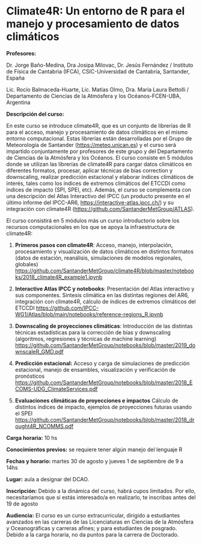 # Climate4R: Un entorno de R para el manejo y procesamiento de datos climáticos

**Profesores:**

Dr. Jorge Baño-Medina, Dra Josipa Milovac, Dr. Jesús Fernández / Instituto de Física de Cantabria (IFCA), CSIC-Universidad de Cantabria, Santander, España

Lic. Rocío Balmaceda-Huarte, Lic. Matías Olmo, Dra. María Laura Bettolli / Departamento de Ciencias de la Atmósfera y los Océanos-FCEN-UBA, Argentina

**Descripción del curso:** 

En este curso se introduce climate4R, que es un conjunto de
librerías de R para el acceso, manejo y procesamiento de datos climáticos en el mismo
entorno computacional. Estas librerías están desarrolladas por el Grupo de Meteorología de
Santander (https://meteo.unican.es) y el curso será impartido conjuntamente por profesores
de este grupo y del Departamento de Ciencias de la Atmósfera y los Océanos. El curso
consiste en 5 módulos donde se utilizan las librerías de climate4R para cargar datos
climáticos en diferentes formatos, procesar, aplicar técnicas de bias correction y
downscaling, realizar predicción estacional y elaborar índices climáticos de interés, tales
como los índices de extremos climáticos del ETCCDI como índices de impacto (SPI, SPEI,
etc). Además, el curso se complementa con una descripción del Atlas Interactivo del IPCC
(un producto presente en el último informe del IPCC-AR6, https://interactive-atlas.ipcc.ch/) y
su integración con climate4R (https://github.com/SantanderMetGroup/ATLAS).

El curso consistirá en 5 módulos más un curso introductorio sobre los recursos computacionales en los que se apoya la infraestructura de climate4R:

 1. **Primeros pasos con climate4R**: Acceso, manejo, interpolación, procesamiento y visualización de datos climáticos en
distintos formatos (datos de estación, reanálisis, simulaciones de modelos
regionales, globales)
https://github.com/SantanderMetGroup/climate4R/blob/master/notebooks/2018_climate4R_example1.ipynb

 2. **Interactive Atlas IPCC y notebooks**: Presentación del Atlas interactivo y sus componentes. Síntesis climática en las
distintas regiones del AR6, integración con climate4R, cálculo de índices de
extremos climáticos del ETCCDI
https://github.com/IPCC-WG1/Atlas/blob/main/notebooks/reference-regions_R.ipynb

 3. **Downscaling de proyecciones climáticas**: Introducción de las distintas técnicas estadísticas para la corrección de bias y
downscaling (algoritmos, regresiones y técnicas de machine learning)
https://github.com/SantanderMetGroup/notebooks/blob/master/2019_downscaleR_GMD.pdf

 4. **Predicción estacional:** Acceso y carga de simulaciones de predicción estacional, manejo de ensambles,
visualización y verificación de pronósticos
https://github.com/SantanderMetGroup/notebooks/blob/master/2018_ECOMS-UDG_ClimateServices.pdf

 5. **Evaluaciones climáticas de proyecciones e impactos**
Cálculo de distintos índices de impacto, ejemplos de proyecciones futuras usando el SPEI
https://github.com/SantanderMetGroup/notebooks/blob/master/2018_drought4R_NCOMMS.pdf

**Carga horaria:** 10 hs

**Conocimientos previos:** se requiere tener algún manejo del lenguaje R

**Fechas y horario:** martes 30 de agosto y jueves 1 de septiembre de 9 a 14hs

**Lugar:** aula a designar del DCAO.

**Inscripción:** Debido a la dinámica del curso, habrá cupos limitados. Por ello,
necesitaríamos que si estás interesado/a en realizarlo, te inscribas antes del 19 de agosto

**Audiencia:** El curso es un curso extracurricular, dirigido a estudiantes avanzados en las
carreras de las Licenciaturas en Ciencias de la Atmósfera y Oceanográficas y carreras
afines; y para estudiantes de posgrado.
Debido a la carga horaria, no da puntos para la carrera de Doctorado.